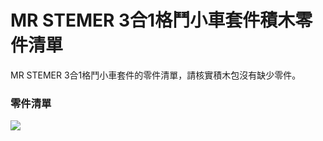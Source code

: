 # MR STEMER 3合1格鬥小車套件積木零件清單

MR STEMER 3合1格鬥小車套件的零件清單，請核實積木包沒有缺少零件。

### 零件清單

![](https://kittenbothk.readthedocs.io/en/latest/\_images/3in1parts.jpg)
